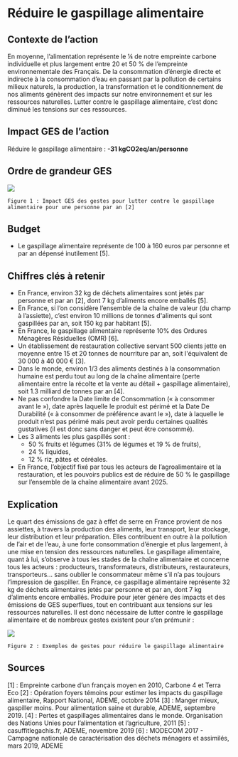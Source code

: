 # Réduire le gaspillage alimentaire

## Contexte de l’action
En moyenne, l’alimentation représente le ¼ de notre empreinte carbone individuelle et plus largement entre 20 et 50 % de l’empreinte environnementale des Français. De la consommation d’énergie directe et indirecte à la consommation d’eau en passant par la pollution de certains milieux naturels, la production, la transformation et le conditionnement de nos aliments génèrent des impacts sur notre environnement et sur les ressources naturelles. 
Lutter contre le gaspillage alimentaire, c’est donc diminué les tensions sur ces ressources.

## Impact GES de l’action
Réduire le gaspillage alimentaire : **-31 kgCO2eq/an/personne**

## Ordre de grandeur GES 
![](https://www.associationbilancarbone.fr/wp-content/uploads/2020/12/gaspi-alimentaire-fig1.jpg) 

```Figure 1 : Impact GES des gestes pour lutter contre le gaspillage alimentaire pour une personne par an [2]```

## Budget
* Le gaspillage alimentaire représente de 100 à 160 euros par personne et par an dépensé inutilement [5].

## Chiffres clés à retenir
* En France, environ 32 kg de déchets alimentaires sont jetés par personne et par an [2], dont 7 kg d’aliments encore emballés [5].
* En France, si l’on considère l’ensemble de la chaîne de valeur (du champ à l’assiette), c’est environ 10 millions de tonnes d'aliments qui sont gaspillées par an, soit 150 kg par habitant [5].
* En France, le gaspillage alimentaire représente 10% des Ordures Ménagères Résiduelles (OMR) [6].
* Un établissement de restauration collective servant 500 clients jette en moyenne entre 15 et 20 tonnes de nourriture par an, soit l'équivalent de 30 000 à 40 000 € [3].
* Dans le monde, environ 1/3 des aliments destinés à la consommation humaine est perdu tout au long de la chaîne alimentaire (perte alimentaire entre la récolte et la vente au détail + gaspillage alimentaire), soit 1.3 milliard de tonnes par an [4].
* Ne pas confondre la Date limite de Consommation (« à consommer avant le »), date après laquelle le produit est périmé et la Date De Durabilité (« à consommer de préférence avant le »), date à laquelle le produit n’est pas périmé mais peut avoir perdu certaines qualités gustatives (il est donc sans danger et peut être consommé).
* Les 3 aliments les plus gaspillés sont :
    *	50 % fruits et légumes (31% de légumes et 19 % de fruits),
    *	24 % liquides,
    *	12 % riz, pâtes et céréales. 
* En France, l’objectif fixé par tous les acteurs de l’agroalimentaire et la restauration, et les pouvoirs publics est de réduire de 50 % le gaspillage sur l’ensemble de la chaîne alimentaire avant 2025.

## Explication
Le quart des émissions de gaz à effet de serre en France provient de nos assiettes, à travers la production des aliments, leur transport, leur stockage, leur distribution et leur préparation. Elles contribuent en outre à la pollution de l’air et de l’eau, à une forte consommation d’énergie et plus largement, à une mise en tension des ressources naturelles.
Le gaspillage alimentaire, quant à lui, s’observe à tous les stades de la chaîne alimentaire et concerne tous les acteurs : producteurs, transformateurs, distributeurs, restaurateurs, transporteurs... sans oublier le consommateur même s’il n’a pas toujours l’impression de gaspiller. En France, ce gaspillage alimentaire représente 32 kg de déchets alimentaires jetés par personne et par an, dont 7 kg d’aliments encore emballés.
Produire pour jeter génère des impacts et des émissions de GES superflues, tout en contribuant aux tensions sur les ressources naturelles. Il est donc nécessaire de lutter contre le gaspillage alimentaire et de nombreux gestes existent pour s’en prémunir :
 
 
![](https://www.associationbilancarbone.fr/wp-content/uploads/2020/12/gaspi-alimentaire-tab2.jpg)

```Figure 2 : Exemples de gestes pour réduire le gaspillage alimentaire```

## Sources
[1] : Empreinte carbone[](https://) d’un français moyen en 2010, Carbone 4 et Terra Eco
[2] : Opération foyers témoins pour estimer les impacts du gaspillage alimentaire, Rapport National, ADEME, octobre 2014
[3] : Manger mieux, gaspiller moins. Pour alimentation saine et durable, ADEME, septembre 2019.
[4] : Pertes et gaspillages alimentaires dans le monde. Organisation des Nations Unies pour l’alimentation et l’agriculture, 2011
[5] : casuffitlegachis.fr, ADEME, novembre 2019
[6] : MODECOM 2017 - Campagne nationale de caractérisation des déchets ménagers et assimilés, mars 2019, ADEME
